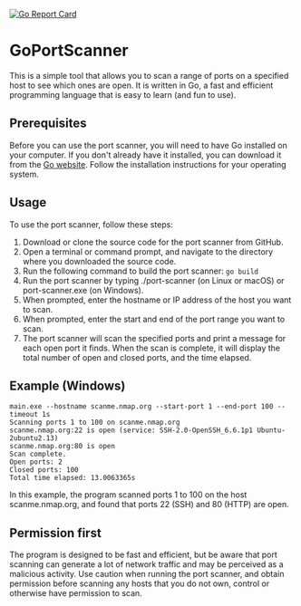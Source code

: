 [![Go Report Card](https://goreportcard.com/badge/github.com/rancmd/goportscanner)](https://goreportcard.com/report/github.com/rancmd/goportscanner)
# GoPortScanner
This is a simple tool that allows you to scan a range of ports on a specified host to see which ones are open. It is written in Go, a fast and efficient programming language that is easy to learn (and fun to use).

## Prerequisites
Before you can use the port scanner, you will need to have Go installed on your computer. If you don't already have it installed, you can download it from the [Go website](https://go.dev/dl/). Follow the installation instructions for your operating system.

## Usage
To use the port scanner, follow these steps:
1. Download or clone the source code for the port scanner from GitHub.
2. Open a terminal or command prompt, and navigate to the directory where you downloaded the source code.
3. Run the following command to build the port scanner: `go build`
4. Run the port scanner by typing ./port-scanner (on Linux or macOS) or port-scanner.exe (on Windows).
5. When prompted, enter the hostname or IP address of the host you want to scan.
6. When prompted, enter the start and end of the port range you want to scan.
7. The port scanner will scan the specified ports and print a message for each open port it finds. When the scan is complete, it will display the total number of open and closed ports, and the time elapsed.

## Example (Windows)
```
main.exe --hostname scanme.nmap.org --start-port 1 --end-port 100 --timeout 1s 
Scanning ports 1 to 100 on scanme.nmap.org
scanme.nmap.org:22 is open (service: SSH-2.0-OpenSSH_6.6.1p1 Ubuntu-2ubuntu2.13)
scanme.nmap.org:80 is open
Scan complete.
Open ports: 2
Closed ports: 100
Total time elapsed: 13.0063365s
```
In this example, the program scanned ports 1 to 100 on the host scanme.nmap.org, and found that ports 22 (SSH) and 80 (HTTP) are open.

## Permission first
The program is designed to be fast and efficient, but be aware that port scanning can generate a lot of network traffic and may be perceived as a malicious activity. Use caution when running the port scanner, and obtain permission before scanning any hosts that you do not own, control or otherwise have permission to scan.
